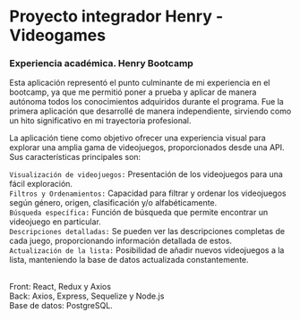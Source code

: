 # Proyecto integrador Henry - Videogames	  
### Experiencia académica. Henry Bootcamp

Esta aplicación representó el punto culminante de mi experiencia en el bootcamp, ya que me permitió poner a prueba y aplicar de manera autónoma todos los conocimientos adquiridos durante el programa. Fue la primera aplicación que desarrollé de manera independiente, sirviendo como un hito significativo en mi trayectoria profesional.

La aplicación tiene como objetivo ofrecer una experiencia visual para explorar una amplia gama de videojuegos, proporcionados desde una API. Sus características principales son:

`Visualización de videojuegos:` Presentación de los videojuegos para una fácil exploración.
<br/>
`Filtros y Ordenamientos:` Capacidad para filtrar y ordenar los videojuegos según género, origen, clasificación y/o alfabéticamente.
<br/>
`Búsqueda específica:` Función de búsqueda que permite encontrar un videojuego en particular.
<br/>
`Descripciones detalladas:` Se pueden ver las descripciones completas de cada juego, proporcionando información detallada de estos.
<br/>
`Actualización de la lista:` Posibilidad de añadir nuevos videojuegos a la lista, manteniendo la base de datos actualizada constantemente.
<br/>
<br/>

Front: React, Redux y Axios
<br/>
Back: Axios, Express, Sequelize y Node.js 
<br/>
Base de datos: PostgreSQL.
